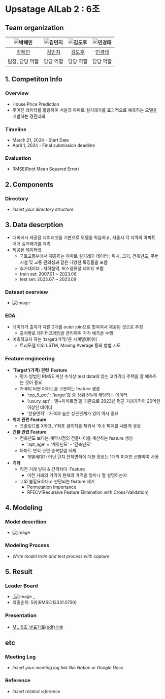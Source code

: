 # Upsatage AILab 2 : 6조 

## Team organization

| ![박혜민](https://avatars.githubusercontent.com/u/156163982?v=4) | ![김민지](https://avatars.githubusercontent.com/u/156163982?v=4) | ![김도후](https://avatars.githubusercontent.com/u/156163982?v=4) | ![민경태](https://avatars.githubusercontent.com/u/156163982?v=4) |
| :--------------------------------------------------------------: | :--------------------------------------------------------------: | :--------------------------------------------------------------: | :--------------------------------------------------------------: |
|            [박혜민](https://github.com/BusyBee0828)             |            [김민지](https://github.com/minji919kim)             |            [김도후](https://github.com/kimdohoo1102)             |            [민경태](https://github.com/starcltae)             |
|                            팀장, 담당 역할                             |                            담당 역할                             |                            담당 역할                             |                            담당 역할                             |

## 1. Competiton Info

### Overview

- House Price Prediction
- 주어진 데이터를 활용하여 서울의 아파트 실거래가를 효과적으로 예측하는 모델을 개발하는 경진대회


### Timeline

- March 21, 2024 - Start Date
- April 1, 2024 - Final submission deadline

### Evaluation

- RMSE(Root Mean Squared Error) 

## 2. Components

### Directory

- _Insert your directory structure_

## 3. Data descrption

- 대회에서 제공된 데이터셋을 기반으로 모델을 학습하고, 서울시 각 지역의 아파트 매매 실거래가를 예측
- 제공된 데이터셋
    - 국토교통부에서 제공하는 아파트 실거래가 데이터 : 위치, 크기, 건축년도, 주변 시설 및 교통 편의성과 같은 다양한 특징들을 포함
    - 추가데이터 : 지하철역, 버스정류장 데이터 포함
    - train set: 2007.01 ~ 2023.06
    - test set: 2023.07 ~ 2023.09

### Dataset overview

- ![image](https://github.com/UpstageAILab2/upstage-ml-regression-6/assets/139244450/95a5d85e-f552-44b4-b583-4f85c04f5655)


### EDA
- 데이터가 출처가 다른 2개를 outer join으로 합쳐져서 제공된 것으로 추정
    - 출처별로 데이터프레임을 분리하여 각각 예측을 수행
- 예측하고자 하는 ‘target(가격)’은 시계열데이터
    - 트리모델 이외 LSTM, Moving Average 등의 방법 시도

### Feature engineering

- **‘Target’(가격) 관련  Feature**
    - 평가 방법인 RMSE 계산 수식상 test data에 있는 고가격대 주택을 잘 예측하는 것이 중요
    - 가격이 비싼 아파트를 구분하는 feature 생성
        - ‘top_5_pct’ :  ‘target’값 중 상위 5%에 해당하는 데이터
        - ‘luxury_apt’ : ‘동+아파트명’을 기준으로 2023년 평균 거래가격이 20억원 이상인 데이터
        - ‘전용면적’ : 가격과 높은 상관관계가 있어 역시 중요
- **위치 관련 Feature**
    - 크롤링으롤 X좌표, Y좌표 결측치를 채워서 ‘주소’피처를 새롭게 생성
- **건물 관련 Feature**
    - 건축년도 보다는 계약시점의 건물나이를 계산하는 feature 생성
        - ‘apt_age’ = ‘계약년도’ - ‘건축년도’
    - 아파트 면적 관련 중복칼럼 삭제
        - 개별세대가 아닌 단지 전체면적에 대한 정보는 1개의 피처만 선별하여 사용
- **기타**
    - 직전 거래 날짜 & 간격차이  Feature
        - 이전 거래의 가격이 현재의 가격을 얼마나 잘 설명하는지
    - 그외 불필요하다고 판단되는 feature 제거
        - Permutation Importance
        - RFECV(Recursive Feature Elimination with Cross-Validation)

## 4. Modeling

### Model descrition

- ![image](https://github.com/UpstageAILab2/upstage-ml-regression-6/assets/139244450/b3c2895b-f570-44e7-a4b2-8badccea7095)


### Modeling Process

- _Write model train and test process with capture_

## 5. Result

### Leader Board

- _![image](https://github.com/UpstageAILab2/upstage-ml-regression-6/assets/139244450/24dcbd76-83c1-42a9-8849-8785655bbd4d)
_
- 최종순위: 5위(RMSE:13331.0750)

### Presentation

- [ML_6조_발표자료(pdf) link](https://drive.google.com/drive/folders/1r0iW8JdaNZWcQWv_hv5Qm-K1yybsqAZ_)

## etc

### Meeting Log

- _Insert your meeting log link like Notion or Google Docs_

### Reference

- _Insert related reference_
